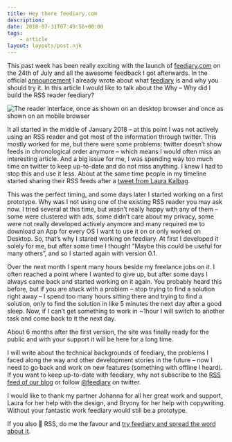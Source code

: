 ```yaml
---
title: Hey there feediary.com
description: 
date: 2018-07-31T07:49:56+00:00
tags:
    - article
layout: layouts/post.njk
---
```


This past week has been really exciting with the launch of [feediary.com](https://feediary.com) on the 24th of July and all the awesome feedback I got afterwards. In the official [announcement](https://blog.feediary.com/posts/2018-07-24-wearelive/) I already wrote about what [feediary](https://feediary.com) is and why you should try it. In this article I would like to talk about the Why – Why did I build the RSS reader feediary?

![The reader interface, once as shown on an desktop browser and once as shown on an mobile browser](https://justmarkup.com/log/wp-content/uploads/2018/07/screenshot_reader.png)

It all started in the middle of January 2018 – at this point I was not actively using an RSS reader and got most of the information through twitter. This mostly worked for me, but there were some problems: twitter doesn’t show feeds in chronological order anymore – which means I would often miss an interesting article. And a big issue for me, I was spending way too much time on twitter to keep up-to-date and do not miss anything. I knew I had to stop this and use it less. About at the same time people in my timeline started sharing their RSS feeds after a [tweet from Laura Kalbag](https://twitter.com/laurakalbag/status/953235974888271872).

This was the perfect timing, and some days later I started working on a first prototype. Why was I not using one of the existing RSS reader you may ask now. I tried several at this time, but wasn’t really happy with any of them – some were clustered with ads, some didn’t care about my privacy, some were not really developed actively anymore and many required me to download an App for every OS I want to use it on or only worked on Desktop. So, that’s why I stared working on feediary. At first I developed it solely for me, but after some time I thought “Maybe this could be useful for many others”, and so I started again with version 0.1.

Over the next month I spent many hours beside my freelance jobs on it. I often reached a point where I wanted to give up, but after some days I always came back and started working on it again. You probably heard this before, but if you are stuck with a problem – stop trying to find a solution right away – I spend too many hours sitting there and trying to find a solution, only to find the solution in like 5 minutes the next day after a good sleep. Now, if I can’t get something to work in ~1hour I will switch to another task and come back to it the next day.

About 6 months after the first version, the site was finally ready for the public and with your support it will be here for a long time.

I will write about the technical backgrounds of feediary, the problems I faced along the way and other development stories in the future – now I need to go back and work on new features (something with offline I heard). If you want to keep up-to-date with feediary, why not subscribe to the [RSS feed of our blog](https://blog.feediary.com/feed/feed.xml) or follow [@feediary](https://twitter.com/feediary) on twitter.

I would like to thank my partner Johanna for all her great work and support, Laura for her help with the design, and Bryony for her help with copywriting. Without your fantastic work feediary would still be a prototype.

If you also 💜 RSS, do me the favour and [try feediary and spread the word about it](https://feediary.com).